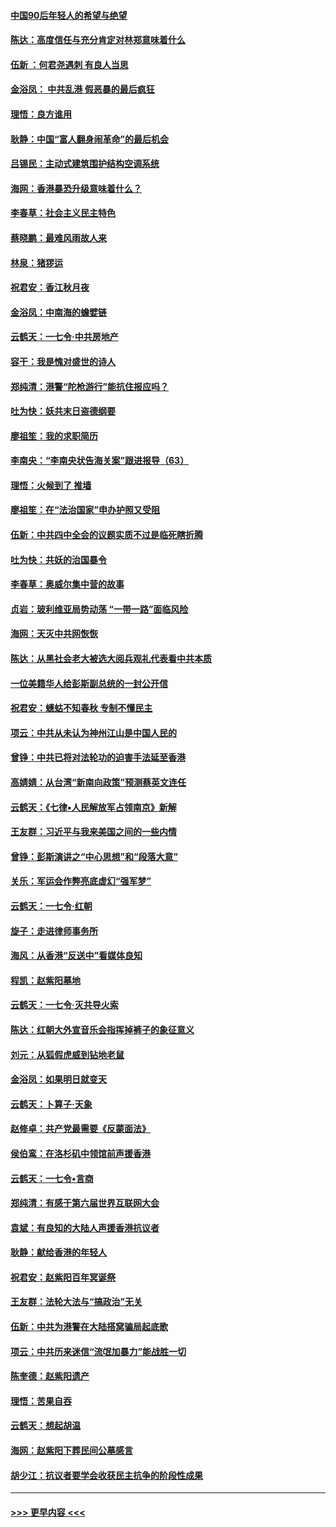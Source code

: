 #### [中国90后年轻人的希望与绝望](../pages/nsc993/n11642317.md?t=11091011) 
#### [陈达：高度信任与充分肯定对林郑意味着什么](../pages/nsc993/n11641441.md?t=11091011) 
#### [伍新 ：何君尧遇刺 有良人当思](../pages/nsc993/n11641503.md?t=11091011) 
#### [金浴凤： 中共乱港  假恶暴的最后疯狂](../pages/nsc993/n11641495.md?t=11091011) 
#### [理悟：良方谁用](../pages/nsc993/n11641463.md?t=11091011) 
#### [耿静：中国“富人翻身闹革命”的最后机会](../pages/nsc993/n11640655.md?t=11091011) 
#### [吕锡民：主动式建筑围护结构空调系统](../pages/nsc993/n11640168.md?t=11091011) 
#### [海网：香港暴恐升级意味着什么？](../pages/nsc993/n11635904.md?t=11091011) 
#### [李春草：社会主义民主特色](../pages/nsc993/n11634657.md?t=11091011) 
#### [蔡晓鹏：最难风雨故人来](../pages/nsc993/n11633145.md?t=11091011) 
#### [林泉：猪猡运](../pages/nsc993/n11631469.md?t=11091011) 
#### [祝君安：香江秋月夜](../pages/nsc993/n11631440.md?t=11091011) 
#### [金浴凤：中南海的蟾嬖链](../pages/nsc993/n11631290.md?t=11091011) 
#### [云鹤天：一七令·中共房地产](../pages/nsc993/n11630084.md?t=11091011) 
#### [容干：我是愧对盛世的诗人](../pages/nsc993/n11630059.md?t=11091011) 
#### [郑纯清：港警“陀枪游行”能抗住报应吗？](../pages/nsc993/n11629999.md?t=11091011) 
#### [吐为快：妖共末日盗德纲要](../pages/nsc993/n11628610.md?t=11091011) 
#### [廖祖笙：我的求职简历](../pages/nsc993/n11628492.md?t=11091011) 
#### [李南央：“李南央状告海关案”跟进报导（63）](../pages/nsc993/n11627039.md?t=11091011) 
#### [理悟：火候到了 推墙](../pages/nsc993/n11626917.md?t=11091011) 
#### [廖祖笙：在“法治国家”申办护照又受阻](../pages/nsc993/n11626500.md?t=11091011) 
#### [伍新：中共四中全会的议题实质不过是临死瞎折腾](../pages/nsc993/n11621774.md?t=11091011) 
#### [吐为快：共妖的治国暴令](../pages/nsc993/n11621401.md?t=11091011) 
#### [李春草：奥威尔集中营的故事](../pages/nsc993/n11621373.md?t=11091011) 
#### [贞岩：玻利维亚局势动荡 “一带一路”面临风险](../pages/nsc993/n11619480.md?t=11091011) 
#### [海网：天灭中共网恢恢](../pages/nsc993/n11618261.md?t=11091011) 
#### [陈达：从黑社会老大被选大阅兵观礼代表看中共本质](../pages/nsc993/n11618229.md?t=11091011) 
#### [一位美籍华人给彭斯副总统的一封公开信](../pages/nsc993/n11616906.md?t=11091011) 
#### [祝君安：蟪蛄不知春秋  专制不懂民主](../pages/nsc993/n11616882.md?t=11091011) 
#### [项云：中共从未认为神州江山是中国人民的](../pages/nsc993/n11616763.md?t=11091011) 
#### [曾铮：中共已将对法轮功的迫害手法延至香港](../pages/nsc993/n11616561.md?t=11091011) 
#### [高婧婧：从台湾“新南向政策”预测蔡英文连任](../pages/nsc993/n11616518.md?t=11091011) 
#### [云鹤天：《七律▪人民解放军占领南京》新解](../pages/nsc993/n11616490.md?t=11091011) 
#### [王友群：习近平与我来美国之间的一些内情](../pages/nsc993/n11615052.md?t=11091011) 
#### [曾铮：彭斯演讲之“中心思想”和“段落大意”](../pages/nsc993/n11615020.md?t=11091011) 
#### [关乐：军运会作弊亮底虚幻“强军梦”](../pages/nsc993/n11615008.md?t=11091011) 
#### [云鹤天：一七令‧红朝](../pages/nsc993/n11615000.md?t=11091011) 
#### [旋子：走进律师事务所](../pages/nsc993/n11614894.md?t=11091011) 
#### [海风：从香港“反送中”看媒体良知](../pages/nsc993/n11614480.md?t=11091011) 
#### [程凯：赵紫阳墓地](../pages/nsc993/n11614464.md?t=11091011) 
#### [云鹤天：一七令‧灭共导火索](../pages/nsc993/n11613471.md?t=11091011) 
#### [陈达：红朝大外宣音乐会指挥掉裤子的象征意义](../pages/nsc993/n11613456.md?t=11091011) 
#### [刘元：从狐假虎威到钻地老鼠](../pages/nsc993/n11612832.md?t=11091011) 
#### [金浴凤：如果明日就变天](../pages/nsc993/n11611135.md?t=11091011) 
#### [云鹤天：卜算子‧天象](../pages/nsc993/n11609023.md?t=11091011) 
#### [赵修卓：共产党最需要《反蒙面法》](../pages/nsc993/n11608006.md?t=11091011) 
#### [侯伯鸾：在洛杉矶中领馆前声援香港](../pages/nsc993/n11607802.md?t=11091011) 
#### [云鹤天：一七令•言商](../pages/nsc993/n11606248.md?t=11091011) 
#### [郑纯清：有感于第六届世界互联网大会](../pages/nsc993/n11604718.md?t=11091011) 
#### [袁斌：有良知的大陆人声援香港抗议者](../pages/nsc993/n11603673.md?t=11091011) 
#### [耿静：献给香港的年轻人](../pages/nsc993/n11602462.md?t=11091011) 
#### [祝君安：赵紫阳百年冥诞祭](../pages/nsc993/n11601386.md?t=11091011) 
#### [王友群：法轮大法与“搞政治”无关](../pages/nsc993/n11601658.md?t=11091011) 
#### [伍新：中共为港警在大陆搭窝骗局起底歌](../pages/nsc993/n11601536.md?t=11091011) 
#### [项云：中共历来迷信“流氓加暴力”能战胜一切](../pages/nsc993/n11601496.md?t=11091011) 
#### [陈奎德：赵紫阳遗产](../pages/nsc993/n11601444.md?t=11091011) 
#### [理悟：苦果自吞](../pages/nsc993/n11601385.md?t=11091011) 
#### [云鹤天：想起胡温](../pages/nsc993/n11600033.md?t=11091011) 
#### [海网：赵紫阳下葬民间公墓感言](../pages/nsc993/n11600021.md?t=11091011) 
#### [胡少江：抗议者要学会收获民主抗争的阶段性成果](../pages/nsc993/n11599626.md?t=11091011) 

----
#### [ >>> 更早内容 <<< ](../indexes/nsc993-earlier.md)
